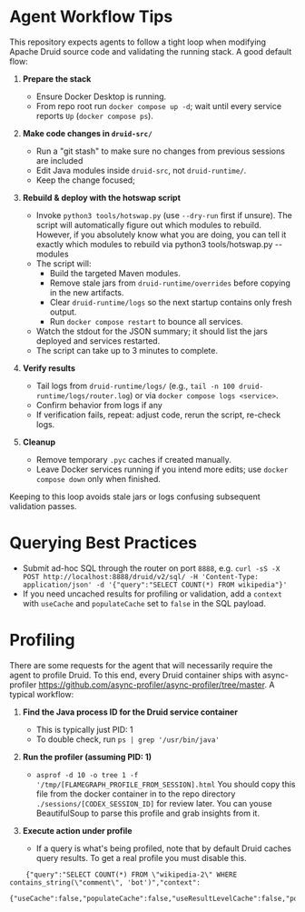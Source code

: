 # Agent Workflow Tips

This repository expects agents to follow a tight loop when modifying Apache Druid source code and validating the running stack. A good default flow:

1. **Prepare the stack**
   - Ensure Docker Desktop is running.
   - From repo root run `docker compose up -d`; wait until every service reports `Up` (`docker compose ps`).

2. **Make code changes in `druid-src/`**
   - Run a "git stash" to make sure no changes from previous sessions are included
   - Edit Java modules inside `druid-src`, not `druid-runtime/`.
   - Keep the change focused; 

3. **Rebuild & deploy with the hotswap script**
   - Invoke `python3 tools/hotswap.py` (use `--dry-run` first if unsure). The script will automatically figure out which modules to rebuild. However, if you absolutely know what you are doing, you can tell it exactly which modules to rebuild via python3 tools/hotswap.py --modules <module>
   - The script will:
     - Build the targeted Maven modules.
     - Remove stale jars from `druid-runtime/overrides` before copying in the new artifacts.
     - Clear `druid-runtime/logs` so the next startup contains only fresh output.
     - Run `docker compose restart` to bounce all services.
   - Watch the stdout for the JSON summary; it should list the jars deployed and services restarted.
   - The script can take up to 3 minutes to complete.

4. **Verify results**
   - Tail logs from `druid-runtime/logs/` (e.g., `tail -n 100 druid-runtime/logs/router.log`) or via `docker compose logs <service>`.
   - Confirm behavior from logs if any
   - If verification fails, repeat: adjust code, rerun the script, re-check logs.

5. **Cleanup**
   - Remove temporary `.pyc` caches if created manually.
   - Leave Docker services running if you intend more edits; use `docker compose down` only when finished.

Keeping to this loop avoids stale jars or logs confusing subsequent validation passes.

# Querying Best Practices

- Submit ad-hoc SQL through the router on port `8888`, e.g. `curl -sS -X POST http://localhost:8888/druid/v2/sql/ -H 'Content-Type: application/json' -d '{"query":"SELECT COUNT(*) FROM wikipedia"}'` 
- If you need uncached results for profiling or validation, add a `context` with `useCache` and `populateCache` set to `false` in the SQL payload.

# Profiling

There are some requests for the agent that will necessarily require the agent to profile Druid. To this end, every Druid container ships with async-profiler https://github.com/async-profiler/async-profiler/tree/master. A typical workflow:

1. **Find the Java process ID for the Druid service container**
   - This is typically just PID: 1
   - To double check, run `ps | grep '/usr/bin/java'`

2. **Run the profiler (assuming PID: 1)**
   - `asprof -d 10 -o tree 1 -f '/tmp/[FLAMEGRAPH_PROFILE_FROM_SESSION].html` You should copy this file from the docker container in to the repo directory `./sessions/[CODEX_SESSION_ID]` for review later. You can youse BeautifulSoup to parse this profile and grab insights from it.

3. **Execute action under profile**
   - If a query is what's being profiled, note that by default Druid caches query results. To get a real profile you must disable this. 
```
    {"query":"SELECT COUNT(*) FROM \"wikipedia-2\" WHERE contains_string(\"comment\", 'bot')","context":
        {"useCache":false,"populateCache":false,"useResultLevelCache":false,"populateResultLevelCache":false}}
```
